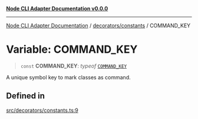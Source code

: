 [**Node CLI Adapter Documentation v0.0.0**](../../../README.md)

***

[Node CLI Adapter Documentation](../../../modules.md) / [decorators/constants](../README.md) / COMMAND\_KEY

# Variable: COMMAND\_KEY

> `const` **COMMAND\_KEY**: *typeof* [`COMMAND_KEY`](COMMAND_KEY.md)

A unique symbol key to mark classes as command.

## Defined in

[src/decorators/constants.ts:9](https://github.com/stonemjs/node-cli-adapter/blob/30743f7aaaae46db17826e810be4549d56406b6f/src/decorators/constants.ts#L9)
